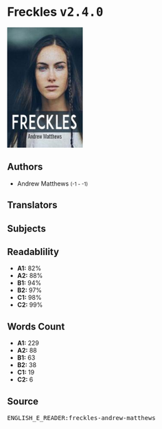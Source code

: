 # Freckles <kbd>v2.4.0</kbd>

![](./cover.medium.jpg "")

## Authors


 - Andrew Matthews <small>(-1 - -1)</small>

## Translators



## Subjects



## Readablility


 - **A1:** 82%
 - **A2:** 88%
 - **B1:** 94%
 - **B2:** 97%
 - **C1:** 98%
 - **C2:** 99%

## Words Count


 - **A1:** 229
 - **A2:** 88
 - **B1:** 63
 - **B2:** 38
 - **C1:** 19
 - **C2:** 6

## Source


<kbd>ENGLISH_E_READER:freckles-andrew-matthews</kbd>
